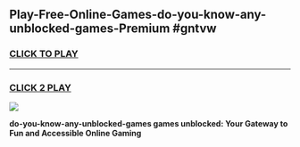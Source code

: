
## Play-Free-Online-Games-do-you-know-any-unblocked-games-Premium #gntvw
<h3>
<a href="https://premium.freeplayer.one?title=do-you-know-any-unblocked-games&ref=8M">CLICK TO PLAY</a></h3>
<hr>

<h3>
<a href="https://premium.freeplayer.one?title=do-you-know-any-unblocked-games&ref=8M">CLICK 2 PLAY</a>
  
</h3>

<a href="https://premium.freeplayer.one?title=do-you-know-any-unblocked-games&ref=8M"><img src="https://clearcache.store/games.png"></a>


**do-you-know-any-unblocked-games games unblocked: Your Gateway to Fun and Accessible Online Gaming**
